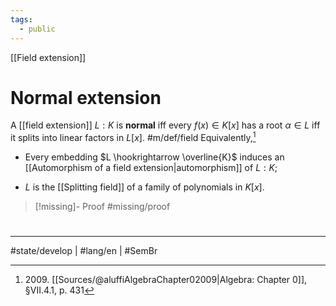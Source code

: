 ```yaml
---
tags:
  - public
---
```

[[Field extension]]
# Normal extension

A [[field extension]] $L:K$ is **normal** iff every $f(x) \in K[x]$ has a root $\alpha \in L$ iff it splits into linear factors in $L[x]$. #m/def/field
Equivalently,[^2009] 

- Every embedding $L \hookrightarrow \overline{K}$ induces an [[Automorphism of a field extension|automorphism]] of $L:K$;
- $L$ is the [[Splitting field]] of a family of polynomials in $K[x]$.

  [^2009]: 2009\. [[Sources/@aluffiAlgebraChapter02009|Algebra: Chapter 0]], §VII.4.1, p. 431

> [!missing]- Proof
> #missing/proof

#
---
#state/develop | #lang/en | #SemBr
